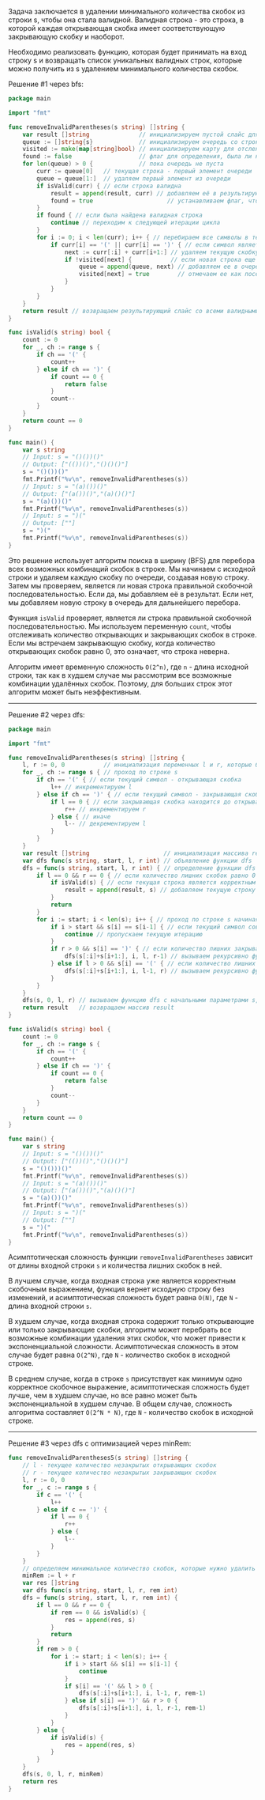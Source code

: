 Задача заключается в удалении минимального количества скобок из строки s, чтобы она стала валидной. Валидная строка - это строка, в которой каждая открывающая скобка имеет соответствующую закрывающую скобку и наоборот.

Необходимо реализовать функцию, которая будет принимать на вход строку s и возвращать список уникальных валидных строк, которые можно получить из s удалением минимального количества скобок.

Решение #1 через bfs:

```go
package main

import "fmt"

func removeInvalidParentheses(s string) []string {
	var result []string              // инициализируем пустой слайс для хранения валидных строк
	queue := []string{s}             // инициализируем очередь со строкой s
	visited := make(map[string]bool) // инициализируем карту для отслеживания посещённых строк
	found := false                   // флаг для определения, была ли найдена валидная строка
	for len(queue) > 0 {             // пока очередь не пуста
		curr := queue[0]   // текущая строка - первый элемент очереди
		queue = queue[1:]  // удаляем первый элемент из очереди
		if isValid(curr) { // если строка валидна
			result = append(result, curr) // добавляем её в результирующий слайс
			found = true                     // устанавливаем флаг, что была найдена валидная строка
		}
		if found { // если была найдена валидная строка
			continue // переходим к следующей итерации цикла
		}
		for i := 0; i < len(curr); i++ { // перебираем все символы в текущей строке
			if curr[i] == '(' || curr[i] == ')' { // если символ является скобкой
				next := curr[:i] + curr[i+1:] // удаляем текущую скобку из строки
				if !visited[next] {           // если новая строка еще не посещена
					queue = append(queue, next) // добавляем ее в очередь
					visited[next] = true        // отмечаем ее как посещенную
				}
			}
		}
	}
	return result // возвращаем результирующий слайс со всеми валидными строками
}

func isValid(s string) bool {
	count := 0
	for _, ch := range s {
		if ch == '(' {
			count++
		} else if ch == ')' {
			if count == 0 {
				return false
			}
			count--
		}
	}
	return count == 0
}

func main() {
	var s string
	// Input: s = "()())()"
	// Output: ["(())()","()()()"]
	s = "()())()"
	fmt.Printf("%v\n", removeInvalidParentheses(s))
	// Input: s = "(a)())()"
	// Output: ["(a())()","(a)()()"]
	s = "(a)())()"
	fmt.Printf("%v\n", removeInvalidParentheses(s))
	// Input: s = ")("
	// Output: [""]
	s = ")("
	fmt.Printf("%v\n", removeInvalidParentheses(s))
}
```

Это решение использует алгоритм поиска в ширину (BFS) для перебора всех возможных комбинаций скобок в строке. Мы начинаем с исходной строки и удаляем каждую скобку по очереди, создавая новую строку. Затем мы проверяем, является ли новая строка правильной скобочной последовательностью. Если да, мы добавляем её в результат. Если нет, мы добавляем новую строку в очередь для дальнейшего перебора.

Функция `isValid` проверяет, является ли строка правильной скобочной последовательностью. Мы используем переменную `count`, чтобы отслеживать количество открывающих и закрывающих скобок в строке. Если мы встречаем закрывающую скобку, когда количество открывающих скобок равно 0, это означает, что строка неверна.

Алгоритм имеет временную сложность `O(2^n)`, где `n` - длина исходной строки, так как в худшем случае мы рассмотрим все возможные комбинации удалённых скобок. Поэтому, для больших строк этот алгоритм может быть неэффективным.

---

Решение #2 через dfs:

```go
package main

import "fmt"

func removeInvalidParentheses(s string) []string {
	l, r := 0, 0           // инициализация переменных l и r, которые будут хранить количество лишних открывающих и закрывающих скобок
	for _, ch := range s { // проход по строке s
		if ch == '(' { // если текущий символ - открывающая скобка
			l++ // инкрементируем l
		} else if ch == ')' { // если текущий символ - закрывающая скобка
			if l == 0 { // если закрывающая скобка находится до открывающей скобки
				r++ // инкрементируем r
			} else { // иначе
				l-- // декрементируем l
			}
		}
	}
	var result []string                     // инициализация массива result, который будет содержать все корректные скобочные выражения
	var dfs func(s string, start, l, r int) // объявление функции dfs
	dfs = func(s string, start, l, r int) { // определение функции dfs
		if l == 0 && r == 0 { // если количество лишних скобок равно 0
			if isValid(s) { // если текущая строка является корректным скобочным выражением
				result = append(result, s) // добавляем текущую строку в массив result
			}
			return
		}
		for i := start; i < len(s); i++ { // проход по строке s начиная с индекса start
			if i > start && s[i] == s[i-1] { // если текущий символ совпадает с предыдущим символом
				continue // пропускаем текущую итерацию
			}
			if r > 0 && s[i] == ')' { // если количество лишних закрывающих скобок больше 0 и текущий символ - закрывающая скобка
				dfs(s[:i]+s[i+1:], i, l, r-1) // вызываем рекурсивно функцию dfs со строкой, в которой удалена текущая закрывающая скобка, и с декрементированным r
			} else if l > 0 && s[i] == '(' { // если количество лишних открывающих скобок больше 0 и текущий символ - открывающая скобка
				dfs(s[:i]+s[i+1:], i, l-1, r) // вызываем рекурсивно функцию dfs со строкой, в которой удалена текущая открывающая скобка, и с декрементированным l
			}
		}
	}
	dfs(s, 0, l, r) // вызываем функцию dfs с начальными параметрами s, 0, l и r
	return result   // возвращаем массив result
}

func isValid(s string) bool {
	count := 0
	for _, ch := range s {
		if ch == '(' {
			count++
		} else if ch == ')' {
			if count == 0 {
				return false
			}
			count--
		}
	}
	return count == 0
}

func main() {
	var s string
	// Input: s = "()())()"
	// Output: ["(())()","()()()"]
	s = "()()))()"
	fmt.Printf("%v\n", removeInvalidParentheses(s))
	// Input: s = "(a)())()"
	// Output: ["(a())()","(a)()()"]
	s = "(a)())()"
	fmt.Printf("%v\n", removeInvalidParentheses(s))
	// Input: s = ")("
	// Output: [""]
	s = ")("
	fmt.Printf("%v\n", removeInvalidParentheses(s))
}
```

Асимптотическая сложность функции `removeInvalidParentheses` зависит от длины входной строки `s` и количества лишних скобок в ней.

В лучшем случае, когда входная строка уже является корректным скобочным выражением, функция вернет исходную строку без изменений, и асимптотическая сложность будет равна `O(N)`, где `N` - длина входной строки `s`.

В худшем случае, когда входная строка содержит только открывающие или только закрывающие скобки, алгоритм может перебрать все возможные комбинации удаления этих скобок, что может привести к экспоненциальной сложности. Асимптотическая сложность в этом случае будет равна `O(2^N)`, где `N` - количество скобок в исходной строке.

В среднем случае, когда в строке `s` присутствует как минимум одно корректное скобочное выражение, асимптотическая сложность будет лучше, чем в худшем случае, но все равно может быть экспоненциальной в худшем случае. В общем случае, сложность алгоритма составляет `O(2^N * N)`, где `N` - количество скобок в исходной строке.

---

Решение #3 через dfs с оптимизацией через minRem:

```go
func removeInvalidParentheses5(s string) []string {
	// l - текущее количество незакрытых открывающих скобок
	// r - текущее количество незакрытых закрывающих скобок
	l, r := 0, 0
	for _, c := range s {
		if c == '(' {
			l++
		} else if c == ')' {
			if l == 0 {
				r++
			} else {
				l--
			}
		}
	}
	// определяем минимальное количество скобок, которые нужно удалить
	minRem := l + r
	var res []string
	var dfs func(s string, start, l, r, rem int)
	dfs = func(s string, start, l, r, rem int) {
		if l == 0 && r == 0 {
			if rem == 0 && isValid(s) {
				res = append(res, s)
			}
			return
		}
		if rem > 0 {
			for i := start; i < len(s); i++ {
				if i > start && s[i] == s[i-1] {
					continue
				}
				if s[i] == '(' && l > 0 {
					dfs(s[:i]+s[i+1:], i, l-1, r, rem-1)
				} else if s[i] == ')' && r > 0 {
					dfs(s[:i]+s[i+1:], i, l, r-1, rem-1)
				}
			}
		} else {
			if isValid(s) {
				res = append(res, s)
			}
		}
	}
	dfs(s, 0, l, r, minRem)
	return res
}
```
